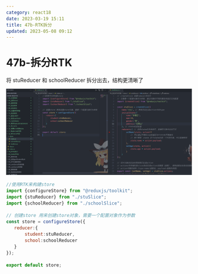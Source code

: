 ```yaml
---
category: react18
date: 2023-03-19 15:11
title: 47b-RTK拆分
updated: 2023-05-08 09:12
---
```


# 47b-拆分RTK

将 stuReducer 和 schoolReducer 拆分出去，结构更清晰了

![](./_images/image-2023-03-19_16-14-11-421-47b-RTK拆分.png)


```js
//使用RTK来构建store
import {configureStore} from "@reduxjs/toolkit";
import {stuReducer} from "./stuSlice";
import {schoolReducer} from "./schoolSlice";

// 创建store 用来创建store对象，需要一个配置对象作为参数
const store = configureStore({
   reducer:{
       student:stuReducer,
       school:schoolReducer
   }
});

export default store;
```